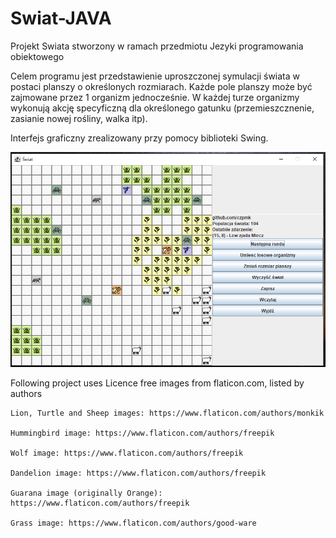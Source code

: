 # Swiat-JAVA
Projekt Swiata stworzony w ramach przedmiotu Jezyki programowania obiektowego

Celem programu jest przedstawienie uproszczonej symulacji świata w postaci planszy o określonych rozmiarach. 
Każde pole planszy może być zajmowane przez 1 organizm jednocześnie. W każdej turze organizmy wykonują akcję
specyficzną dla określonego gatunku (przemieszcznenie, zasianie nowej rośliny, walka itp). 

Interfejs graficzny zrealizowany przy pomocy biblioteki Swing.

![alt text](https://github.com/czpmk/Swiat-JAVA/blob/master/gui.png?raw=true "Podgląd")

Following project uses Licence free images from flaticon.com, listed by authors

    Lion, Turtle and Sheep images: https://www.flaticon.com/authors/monkik

    Hummingbird image: https://www.flaticon.com/authors/freepik

    Wolf image: https://www.flaticon.com/authors/freepik

    Dandelion image: https://www.flaticon.com/authors/freepik

    Guarana image (originally Orange): https://www.flaticon.com/authors/freepik

    Grass image: https://www.flaticon.com/authors/good-ware
